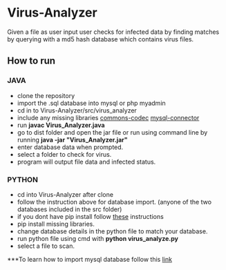# Virus-Analyzer
Given a file as user input user checks for infected data by finding matches by querying with a md5 hash database which contains virus files. 

## How to run 

### JAVA

- clone the repository
- import the .sql database into mysql or php myadmin
- cd in to Virus-Analyzer/src/virus_analyzer
- include any missing libraries [commons-codec](https://drive.google.com/file/d/10eo9KJ-a6H7wLHRaaVrdEh6zqcrd8QKd/view?usp=sharing) [mysql-connector](https://drive.google.com/file/d/1z6BbLvuLFpOSS584QndLDsVBjWVOo3eY/view?usp=sharing)
- run **javac Virus_Analyzer.java**
- go to dist folder and open the jar file or run using command line by running **java -jar "Virus_Analyzer.jar"**
- enter database data when prompted. 
- select a folder to check for virus.
- program will output file data and infected status.

### PYTHON

- cd into Virus-Analyzer after clone
- follow the instruction above for database import. (anyone of the two databases included in the src folder)
- if you dont have pip install follow [these](https://github.com/BurntSushi/nfldb/wiki/Python-&-pip-Windows-installation) instructions
- pip install missing libraries.
- change database details in the python file to match your database.
- run python file using cmd with **python virus_analyze.py**
- select a file to scan.

***To learn how to import mysql database follow this [link](https://mediatemple.net/community/products/dv/204403864/export-and-import-mysql-databases)
